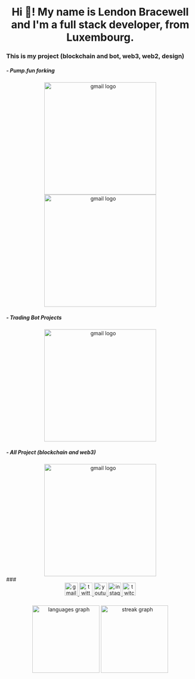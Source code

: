 <br clear="both">

<h1 align="center">Hi 👋! My name is Lendon Bracewell and I'm a full stack developer, from Luxembourg.</h1>

###

<h3 align="left">This is my project (blockchain and bot, web3, web2, design)</h3>

<h5 align="left">- Pump.fun forking</h5>
<div  align="center">
<img src="https://github.com/user-attachments/assets/e71dcb53-8a74-4fc0-b5ed-321488a2a981" white="550" height="300" alt="gmail logo" />
</div>
<div  align="center">
<img src="https://github.com/user-attachments/assets/718d2c7c-91dd-40f3-b3fc-92e254847ae1" white="550" height="300" alt="gmail logo"   />
</div>

<h5 align="left">- Trading Bot Projects</h5>
<div  align="center">
<img src="https://github.com/user-attachments/assets/781add51-6ac3-41b7-b2c9-06fe04652778" white="550" height="300" alt="gmail logo"  align="center" />
</div>

<h5 align="left">- All Project (blockchain and web3)</h5>
<div  align="center">
<img src="https://github.com/user-attachments/assets/f89d0eb9-dd5d-440a-8a50-09a342f9b4ec" white="550" height="300" alt="gmail logo"  align="center" />
</div>
###

<div align="center">
  <a href="lendonbracewell1114@gmail.com" target="_blank">
    <img src="https://img.shields.io/static/v1?message=Gmail&logo=gmail&label=&color=D14836&logoColor=white&labelColor=&style=for-the-badge" height="35" alt="gmail logo"  />
  </a>
  <a href="https://x.com/lendon1114" target="_blank">
    <img src="https://img.shields.io/static/v1?message=Twitter&logo=twitter&label=&color=1DA1F2&logoColor=white&labelColor=&style=for-the-badge" height="35" alt="twitter logo"  />
  </a>
  <a href="https://t.me/lendonbracewell" target="_blank">
    <img src="https://img.shields.io/static/v1?message=Youtube&logo=youtube&label=&color=FF0000&logoColor=white&labelColor=&style=for-the-badge" height="35" alt="youtube logo"  />
  </a>
  <a href="https://www.instagram.com/lbracewell114/" target="_blank">
    <img src="https://img.shields.io/static/v1?message=Instagram&logo=instagram&label=&color=E4405F&logoColor=white&labelColor=&style=for-the-badge" height="35" alt="instagram logo"  />
  </a>
  <a href="https://www.twitch.tv/lendon1114" target="_blank">
    <img src="https://img.shields.io/static/v1?message=Twitch&logo=twitch&label=&color=9146FF&logoColor=white&labelColor=&style=for-the-badge" height="35" alt="twitch logo"  />
  </a>
</div>

###

<div align="center">
  <img src="https://github-readme-stats.vercel.app/api/top-langs?username=topsecretagent007&locale=en&hide_title=false&layout=compact&card_width=320&langs_count=5&theme=vue-dark&hide_border=true" height="180" alt="languages graph"  />
  <img src="https://streak-stats.demolab.com?user=topsecretagent007&locale=en&mode=weekly&theme=vue-dark&hide_border=true&border_radius=1" height="180" alt="streak graph"  />
</div>

###
